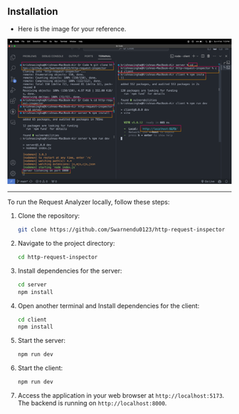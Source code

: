 ## Installation

- Here is the image for your reference.

![Installation Image](../assets/installation.png)

<hr>

To run the Request Analyzer locally, follow these steps:

1. Clone the repository:

   ```bash
   git clone https://github.com/Swarnendu0123/http-request-inspector
   ```

2. Navigate to the project directory:

   ```bash
   cd http-request-inspector
   ```

3. Install dependencies for the server:

   ```bash
   cd server
   npm install
   ```
   
4. Open another terminal and Install dependencies for the client:

   ```bash
   cd client
   npm install
   ```

5. Start the server:

   ```bash
   npm run dev
   ```

6. Start the client:

   ```bash
   npm run dev
   ```

7. Access the application in your web browser at `http://localhost:5173`. The backend is running on `http://localhost:8000`.

